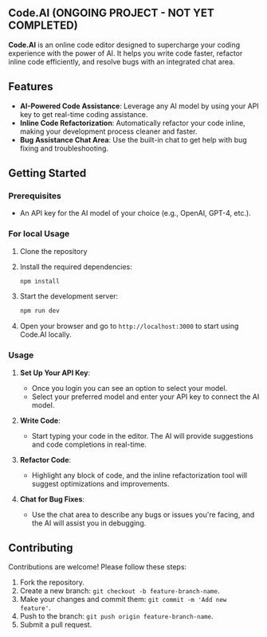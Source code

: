 ## Code.AI (ONGOING PROJECT - NOT YET COMPLETED)

**Code.AI** is an online code editor designed to supercharge your coding experience with the power of AI. It helps you write code faster, refactor inline code efficiently, and resolve bugs with an integrated chat area.

## Features

- **AI-Powered Code Assistance**: Leverage any AI model by using your API key to get real-time coding assistance.
- **Inline Code Refactorization**: Automatically refactor your code inline, making your development process cleaner and faster.
- **Bug Assistance Chat Area**: Use the built-in chat to get help with bug fixing and troubleshooting.

## Getting Started

### Prerequisites

- An API key for the AI model of your choice (e.g., OpenAI, GPT-4, etc.).

### For local Usage

1. Clone the repository
2. Install the required dependencies:

   ```bash
   npm install
   ```

3. Start the development server:

   ```bash
   npm run dev
   ```

4. Open your browser and go to `http://localhost:3000` to start using Code.AI locally.

### Usage

1. **Set Up Your API Key**:
   - Once you login you can see an option to select your model.
   - Select your preferred model and enter your API key to connect the AI model.

2. **Write Code**:
   - Start typing your code in the editor. The AI will provide suggestions and code completions in real-time.

3. **Refactor Code**:
   - Highlight any block of code, and the inline refactorization tool will suggest optimizations and improvements.

4. **Chat for Bug Fixes**:
   - Use the chat area to describe any bugs or issues you're facing, and the AI will assist you in debugging.

## Contributing

Contributions are welcome! Please follow these steps:

1. Fork the repository.
2. Create a new branch: `git checkout -b feature-branch-name`.
3. Make your changes and commit them: `git commit -m 'Add new feature'`.
4. Push to the branch: `git push origin feature-branch-name`.
5. Submit a pull request.
